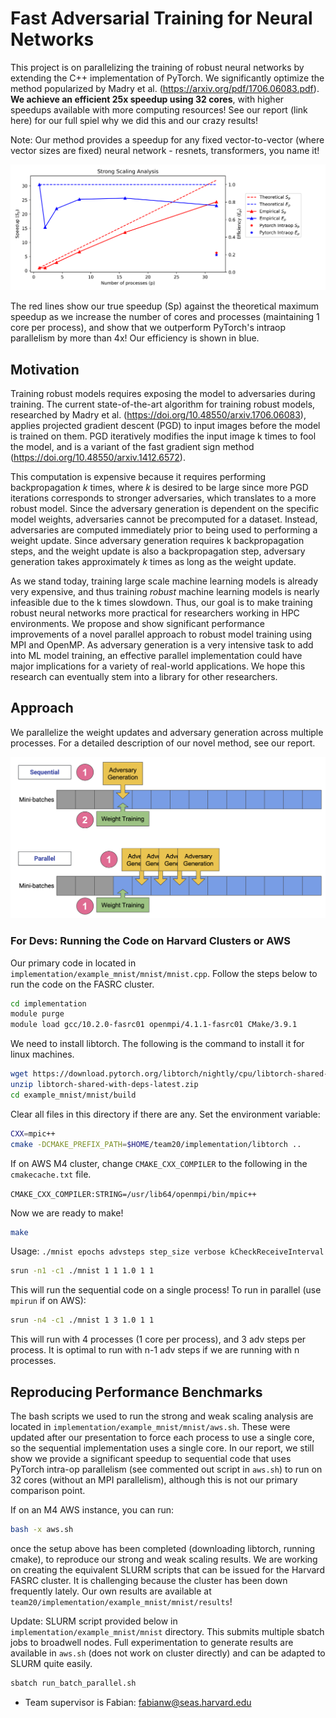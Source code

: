 # Fast Adversarial Training for Neural Networks

This project is on parallelizing the training of robust neural networks by extending the C++ implementation of PyTorch. We significantly optimize the method popularized by Madry et al. (https://arxiv.org/pdf/1706.06083.pdf). **We achieve an efficient 25x speedup using 32 cores**, with higher speedups available with more computing resources! See our report (link here) for our full spiel why we did this and our crazy results!

Note: Our method provides a speedup for any fixed vector-to-vector (where vector sizes are fixed) neural network - resnets, transformers, you name it!

![25x Speedup](figures/speedup_analysis.png)

The red lines show our true speedup (Sp) against the theoretical maximum speedup as we increase the number of cores and processes (maintaining 1 core per process), and show that we outperform PyTorch's intraop parallelism by more than 4x! Our efficiency is shown in blue.

## Motivation

Training robust models requires exposing the model to adversaries during training. The current state-of-the-art algorithm for training robust models, researched by Madry et al. (https://doi.org/10.48550/arxiv.1706.06083), applies projected gradient descent (PGD) to input images before the model is trained on them. PGD iteratively modifies the input image k times to fool the model, and is a variant of the fast gradient sign method (https://doi.org/10.48550/arxiv.1412.6572).
  
This computation is expensive because it requires performing backpropagation $k$ times, where $k$ is desired to be large since more PGD iterations corresponds to stronger adversaries, which translates to a more robust model. Since the adversary generation is dependent on the specific model weights, adversaries cannot be precomputed for a dataset. Instead, adversaries are computed immediately prior to being used to performing a weight update. Since adversary generation requires k backpropagation steps, and the weight update is also a backpropagation step, adversary generation takes approximately $k$ times as long as the weight update.
  
As we stand today, training large scale machine learning models is already very expensive, and thus training *robust* machine learning models is nearly infeasible due to the k times slowdown. Thus, our goal is to make training robust neural networks more practical for researchers working in HPC environments. We propose and show significant performance improvements of a novel parallel approach to robust model training using MPI and OpenMP. As adversary generation is a very intensive task to add into ML model training, an effective parallel implementation could have major implications for a variety of real-world applications. We hope this research can eventually stem into a library for other researchers.
  
## Approach

We parallelize the weight updates and adversary generation across multiple processes. For a detailed description of our novel method, see our report.

![25x Speedup](figures/mpi.png)

### For Devs: Running the Code on Harvard Clusters or AWS

Our primary code in located in `implementation/example_mnist/mnist/mnist.cpp`. Follow
the steps below to run the code on the FASRC cluster.

```bash
cd implementation
module purge
module load gcc/10.2.0-fasrc01 openmpi/4.1.1-fasrc01 CMake/3.9.1
```

We need to install libtorch. The following is the command to install it for linux machines.

```bash
wget https://download.pytorch.org/libtorch/nightly/cpu/libtorch-shared-with-deps-latest.zip
unzip libtorch-shared-with-deps-latest.zip
cd example_mnist/mnist/build
```

Clear all files in this directory if there are any. Set the environment variable:

```bash
CXX=mpic++
cmake -DCMAKE_PREFIX_PATH=$HOME/team20/implementation/libtorch ..
```

If on AWS M4 cluster, change `CMAKE_CXX_COMPILER` to the following in the 
`cmakecache.txt` file.

``CMAKE_CXX_COMPILER:STRING=/usr/lib64/openmpi/bin/mpic++``

Now we are ready to make!

```bash
make
```

Usage: `./mnist epochs advsteps step_size verbose kCheckReceiveInterval`

```bash
srun -n1 -c1 ./mnist 1 1 1.0 1 1
```

This will run the sequential code on a single process! To run in parallel
(use `mpirun` if on AWS):

```bash
srun -n4 -c1 ./mnist 1 3 1.0 1 1
```

This will run with 4 processes (1 core per process), and 3 adv steps per process. It is optimal
to run with n-1 adv steps if we are running with n processes.

## Reproducing Performance Benchmarks

The bash scripts we used to run the strong and weak scaling analysis 
are located in `implementation/example_mnist/mnist/aws.sh`. These were updated
after our presentation to force each process to use a single core, so the 
sequential implementation uses a single core. In our report, we still show we 
provide a significant speedup to sequential code that uses PyTorch intra-op
parallelism (see commented out script in `aws.sh`) to run on 32 cores 
(without an MPI parallelism), although this is not our primary comparison point.

If on an M4 AWS instance, you can run:

```bash
bash -x aws.sh
```

once the setup above has been completed (downloading libtorch, running cmake),
to reproduce our strong and weak scaling results. We are working on creating the 
equivalent SLURM scripts that can be issued for the Harvard FASRC cluster. It is 
challenging because the cluster has been down frequently lately. Our own results are
available at `team20/implementation/example_mnist/mnist/results`!

Update: SLURM script provided below in `implementation/example_mnist/mnist` directory. 
This submits multiple sbatch jobs to broadwell nodes. Full experimentation to generate
results are available in `aws.sh` (does not work on cluster directly) and can be adapted 
to SLURM quite easily.
```bash
sbatch run_batch_parallel.sh
```

* Team supervisor is Fabian: fabianw@seas.harvard.edu
